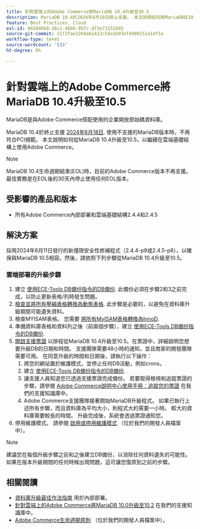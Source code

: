```yaml
---
title: 針對雲端上的Adobe Commerce將MariaDB 10.4升級至10.5
description: MariaDB 10.4於2024年6月18日終止支援。 本文說明如何將MariaDB從10.4升級至10.5，以繼續在雲端基礎結構上使用Adobe Commerce。
feature: Best Practices, Cloud
exl-id: 065840b8-28c1-4686-95fc-df3e73152845
source-git-commit: 11f2fae3264a61413c5da1b93ef4980151a1df1e
workflow-type: tm+mt
source-wordcount: '533'
ht-degree: 0%

---
```


# 針對雲端上的Adobe Commerce將MariaDB 10.4升級至10.5

MariaDB是與Adobe Commerce搭配使用的企業開放原始碼資料庫。

MariaDB 10.4於終止支援 [2024年6月18日](https://endoflife.date/mariadb). 使用不支援的MariaDB版本時，不再符合PCI規範。 本文說明如何從MariaDB 10.4升級至10.5，以繼續在雲端基礎結構上使用Adobe Commerce。

>[!NOTE]
>
>MariaDB 10.4生命週期結束(EOL)時，目前的Adobe Commerce版本不再支援。 最佳實務是在EOL後的30天內停止使用任何EOL版本。

## 受影響的產品和版本

* 所有Adobe Commerce內部部署和雲端基礎結構2.4.4和2.4.5

## 解決方案

採用2024年6月11日發行的新僅限安全性修補程式（2.4.4-p9或2.4.5-p8），以確保與MariaDB 10.5相容。然後，請依照下列步驟從MariaDB 10.4升級至10.5。

### 雲端部署的升級步驟

1. 建立 [使用ECE-Tools DB備份指令的DB備份](https://experienceleague.adobe.com/en/docs/commerce-cloud-service/user-guide/develop/storage/snapshots). 此備份必須在步驟2和3之前完成，以防止更新表格/列時發生問題。
1. [檢查並將所有壓縮表格轉換為動態表格](https://experienceleague.adobe.com/en/docs/commerce-operations/implementation-playbook/best-practices/maintenance/mariadb-upgrade). 此步驟是必要的，以避免在資料庫升級期間可能遺失資料。
1. 檢查MYISAM表格。 您需要 [將所有MyISAM表格轉換為InnoD](https://experienceleague.adobe.com/en/docs/commerce-operations/implementation-playbook/best-practices/planning/database-on-cloud).
1. 準備資料庫表格和資料列之後（前兩個步驟），建立 [使用ECE-Tools DB備份指令的DB備份](https://experienceleague.adobe.com/en/docs/commerce-cloud-service/user-guide/develop/storage/snapshots).
1. [開啟支援票證](/help/help-center-guide/help-center/magento-help-center-user-guide.md#submit-ticket) 以排程從MariaDB 10.4升級至10.5。在票證中，詳細說明您想要升級DB的日期和時間。 支援團隊需要48小時的通知，並且商家的開發團隊需要可用。 在同意升級的時間和日期後，請執行以下操作：
   1. 將您的網站置於維護模式，並停止任何DB活動，例如crons。
   1. 建立 [使用ECE-Tools DB備份指令的DB備份](https://experienceleague.adobe.com/en/docs/commerce-cloud-service/user-guide/develop/storage/snapshots).
   1. 讓支援人員知道您已透過支援票證完成備份。 若要取得檢視和追蹤票證的步驟，請參閱 [Adobe Commerce說明中心使用手冊：追蹤您的票證](/help/help-center-guide/help-center/magento-help-center-user-guide.md#track-tickets) 在我們的支援知識庫中。
   1. Adobe Commerce支援團隊接著開始MariaDB升級程式。 如果已執行上述所有步驟，而且資料庫為平均大小，則程式大約需要一小時。 較大的資料庫需要較長的時間。 升級完成後，系統會透過票證通知您。
1. 停用維護模式。 請參閱 [啟用或停用維護模式](https://experienceleague.adobe.com/en/docs/commerce-operations/installation-guide/tutorials/maintenance-mode) （位於我們的開發人員檔案中）。

>[!NOTE]
>
>建議您在每個升級步驟之前和之後建立DB備份，以消除任何資料遺失的可能性。 如果在版本升級期間的任何時候出現問題，這可讓您復原到之前的步驟。

## 相關閱讀

* [資料庫升級最佳作法指南](https://experienceleague.adobe.com/en/docs/commerce-operations/upgrade-guide/prepare/prerequisites) 用於內部部署。
* [針對雲端上的Adobe Commerce將MariaDB 10.0升級至10.2](https://experienceleague.adobe.com/en/docs/commerce-knowledge-base/kb/how-to/upgrade-mariadb-10-0-to-10-2-for-magento-commerce-cloud) 在我們的支援知識庫中。
* [Adobe Commerce生命週期原則](https://experienceleague.adobe.com/en/docs/commerce-operations/release/planning/lifecycle-policy) （位於我們的開發人員檔案中）。
